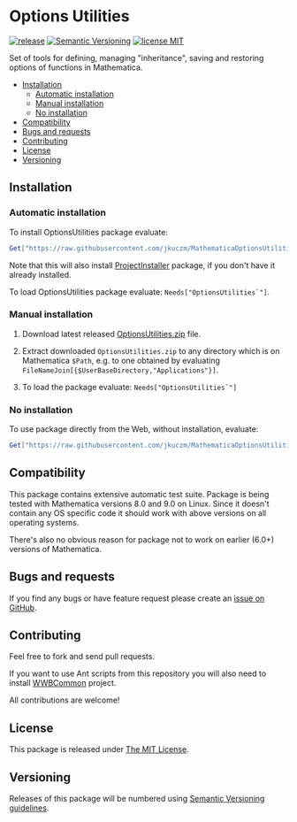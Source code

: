 # Options Utilities

[![release](http://img.shields.io/github/release/jkuczm/MathematicaOptionsUtilities.svg)](https://github.com/jkuczm/MathematicaOptionsUtilities/releases/latest)
[![Semantic Versioning](http://img.shields.io/badge/SemVer-2.0.0-brightgreen.svg)](http://semver.org/spec/v2.0.0.html)
[![license MIT](http://img.shields.io/:license-MIT-blue.svg)](https://github.com/jkuczm/MathematicaOptionsUtilities/blob/master/LICENSE)


Set of tools for defining, managing "inheritance", saving and restoring options
of functions in Mathematica.


* [Installation](#installation)
    * [Automatic installation](#automatic-installation)
    * [Manual installation](#manual-installation)
    * [No installation](#no-installation)
* [Compatibility](#compatibility)
* [Bugs and requests](#bugs-and-requests)
* [Contributing](#contributing)
* [License](#license)
* [Versioning](#versioning)



## Installation


### Automatic installation

To install OptionsUtilities package evaluate:
```Mathematica
Get["https://raw.githubusercontent.com/jkuczm/MathematicaOptionsUtilities/master/BootstrapInstall.m"]
```

Note that this will also install
[ProjectInstaller](https://github.com/lshifr/ProjectInstaller) package, if you
don't have it already installed.

To load OptionsUtilities package evaluate: ``Needs["OptionsUtilities`"]``.


### Manual installation

1. Download latest released
   [OptionsUtilities.zip](https://github.com/jkuczm/MathematicaOptionsUtilities/releases/download/v0.1.0/OptionsUtilities.zip)
   file.

2. Extract downloaded `OptionsUtilities.zip` to any directory which is on
   Mathematica `$Path`, e.g. to one obtained by evaluating
   `FileNameJoin[{$UserBaseDirectory,"Applications"}]`.

3. To load the package evaluate: ``Needs["OptionsUtilities`"]``


### No installation

To use package directly from the Web, without installation, evaluate:
```Mathematica
Get["https://raw.githubusercontent.com/jkuczm/MathematicaOptionsUtilities/master/OptionsUtilities/OptionsUtilities.m"]
```



## Compatibility

This package contains extensive automatic test suite. Package is being tested
with Mathematica versions 8.0 and 9.0 on Linux. Since it doesn't contain any OS
specific code it should work with above versions on all operating systems.

There's also no obvious reason for package not to work on earlier (6.0+)
versions of Mathematica.



## Bugs and requests

If you find any bugs or have feature request please create an
[issue on GitHub](https://github.com/jkuczm/MathematicaOptionsUtilities/issues).



## Contributing

Feel free to fork and send pull requests.

If you want to use Ant scripts from this repository you will also need to
install [WWBCommon](https://github.com/jkuczm/WWBCommon) project.

All contributions are welcome!



## License

This package is released under
[The MIT License](https://github.com/jkuczm/MathematicaOptionsUtilities/blob/master/LICENSE).



## Versioning

Releases of this package will be numbered using
[Semantic Versioning guidelines](http://semver.org/).
